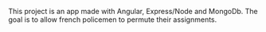 This project is an app made with Angular, Express/Node and MongoDb. The goal is to allow french policemen to permute their assignments.